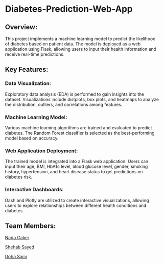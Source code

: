 # Diabetes-Prediction-Web-App

## Overview:
This project implements a machine learning model to predict the likelihood of diabetes based on patient data. The model is deployed as a web application using Flask, allowing users to input their health information and receive real-time predictions.

## Key Features:
### Data Visualization: 
Exploratory data analysis (EDA) is performed to gain insights into the dataset. Visualizations include distplots, box plots, and heatmaps to analyze the distribution, outliers, and correlations among features.

### Machine Learning Model: 
Various machine learning algorithms are trained and evaluated to predict diabetes. The Random Forest classifier is selected as the best-performing model based on accuracy.

### Web Application Deployment:
The trained model is integrated into a Flask web application. Users can input their age, BMI, HbA1c level, blood glucose level, gender, smoking history, hypertension, and heart disease status to get predictions on diabetes risk.

### Interactive Dashboards:
Dash and Plotly are utilized to create interactive visualizations, allowing users to explore relationships between different health conditions and diabetes.

## Team Members:

[Nada Gaber](https://github.com/nadagaber)

[Shehab Sayed](https://github.com/shehabsayed)

[Doha Sami](https://github.com/dohasami)

